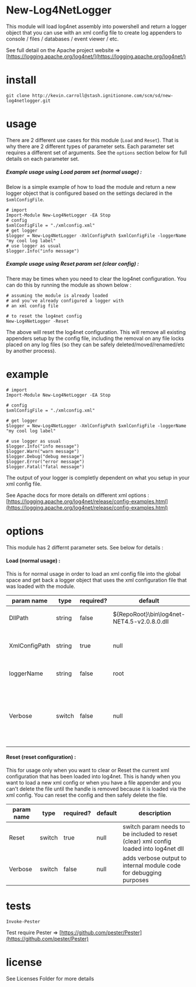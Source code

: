 New-Log4NetLogger
=================

This module will load log4net assembly into powershell and return a logger object that you can use with an xml config file to create log appenders to console / files / databases / event viewer / etc.

See full detail on the Apache project website => [https://logging.apache.org/log4net/](https://logging.apache.org/log4net/)

install
=======

```
git clone http://kevin.carroll@stash.ignitionone.com/scm/sd/new-log4netlogger.git
```

usage
=====

There are 2 different use cases for this module (`Load` and `Reset`). That is why there are 2 different types of parameter sets. Each parameter set requires a different set of arguments. See the `options` section below for full details on each parameter set.

##### Example usage using Load param set (normal usage) :

Below is a simple example of how to load the module and return a new logger object that is configured based on the settings declared in the `$xmlConfigFile`. 

```
# import
Import-Module New-Log4NetLogger -EA Stop
# config
$xmlConfigFile = "./xmlconfig.xml"
# get logger
$logger = New-Log4NetLogger -XmlConfigPath $xmlConfigFile -loggerName "my cool log label"
# use logger as usual
$logger.Info("info message")
```

##### Example usage using Reset param set (clear config) :

There may be times when you need to clear the log4net configuration. You can do this by running the module as shown below :

```
# assuming the module is already loaded
# and you've already configured a logger with
# an xml config file

# to reset the log4net config
New-Log4NetLogger -Reset
```

The above will reset the log4net configuration. This will remove all existing appenders setup by the config file, including the removal on any file locks placed on any log files (so they can be safely deleted/moved/renamed/etc by another process).

example
=======

```
# import
Import-Module New-Log4NetLogger -EA Stop

# config
$xmlConfigFile = "./xmlconfig.xml"

# get logger
$logger = New-Log4NetLogger -XmlConfigPath $xmlConfigFile -loggerName "my cool log label"

# use logger as usual
$logger.Info("info message")
$logger.Warn("warn message")
$logger.Debug("debug message")
$logger.Error("error message")
$logger.Fatal("fatal message")
```

The output of your logger is completly dependent on what you setup in your xml config file.

See Apache docs for more details on different xml options : [https://logging.apache.org/log4net/release/config-examples.html](https://logging.apache.org/log4net/release/config-examples.html)

options
=======

This module has 2 differnt parameter sets. See below for details :

#### Load (normal usage) :

This is for normal usage in order to load an xml config file into the global space and get back a logger object that uses the xml configuration file that was loaded with the module.

| param name | type | required? | default | description |
| -----------| -----| ----------| --------| ------------|
| DllPath | string | false | ${RepoRoot}\bin\log4net-NET4.5-v2.0.8.0.dll | DLL to load the log4net lib |
| XmlConfigPath | string | true | null | Xml config file to load log4net settings |
| loggerName | string | false | root | label for the logger object |
| Verbose | switch | false | null | adds verbose output to internal module code for debugging purposes |


#### Reset (reset configuration) :

This for usage only when you want to clear or Reset the current xml configuration that has been loaded into log4net. This is handy when you want to load a new xml config or when you have a file appender and you can't delete the file until the handle is removed because it is loaded via the xml config. You can reset the config and then safely delete the file.

| param name | type | required? | default | description |
| -----------| -----| ----------| --------| ------------|
| Reset  | switch | true | null | switch param needs to be included to reset (clear) xml config loaded into log4net dll |
| Verbose | switch | false | null | adds verbose output to internal module code for debugging purposes |

tests
=====

```
Invoke-Pester
```

Test require Pester => [https://github.com/pester/Pester](https://github.com/pester/Pester)

license
=======

See Licenses Folder for more details